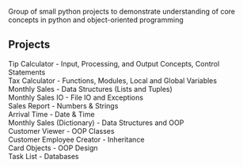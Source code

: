Group of small python projects to demonstrate understanding of core concepts in python and object-oriented programming

## Projects
Tip Calculator - Input, Processing, and Output Concepts, Control Statements\
Tax Calculator - Functions, Modules, Local and Global Variables\
Monthly Sales - Data Structures (Lists and Tuples)\
Monthly Sales IO - File IO and Exceptions\
Sales Report - Numbers & Strings\
Arrival Time - Date & Time\
Monthly Sales (Dictionary) - Data Structures and OOP\
Customer Viewer - OOP Classes\
Customer Employee Creator - Inheritance\
Card Objects - OOP Design\
Task List - Databases